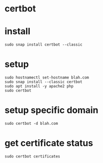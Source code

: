 # certbot

# install

`sudo snap install certbot --classic`

# setup

```
sudo hostnamectl set-hostname blah.com
sudo snap install --classic certbot
sudo apt install -y apache2 php
sudo certbot
```

# setup specific domain

`sudo certbot -d blah.com`

# get certificate status

`sudo certbot certificates`
